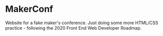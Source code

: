 # MakerConf
Website for a fake maker's conference. Just doing some more HTML/CSS practice - following the 2020 Front End Web Developer Roadmap.
